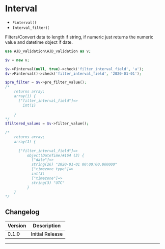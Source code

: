 # Interval

- `Finterval()`
- `Interval_filter()`

Filters/Convert data to length if string, if numeric just returns the numeric value and datetime object if date.

```php
use AJD_validation\AJD_validation as v;

$v = new v;

$v->Finterval(null, true)->check('filter_interval_field', 'a');
$v->Finterval()->check('filter_interval_field', '2020-01-01');

$pre_filter = $v->pre_filter_value();
/*
	returns array;
	array(1) {
	  ["filter_interval_field"]=>
  		int(1)
	  
	}
*/
$filtered_values = $v->filter_value();

/*
	returns array;
	array(1) {
	  
	  ["filter_interval_field"]=>
		  object(DateTime)#164 (3) {
		    ["date"]=>
		    string(26) "2020-01-01 00:00:00.000000"
		    ["timezone_type"]=>
		    int(3)
		    ["timezone"]=>
		    string(3) "UTC"
		  }
	}
*/
```

## Changelog

Version | Description
--------|-------------
  0.1.0 | Initial Release

***
